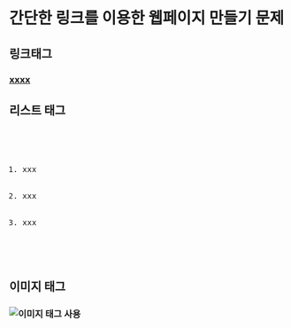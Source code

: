 # 간단한 링크를 이용한 웹페이지 만들기 문제

## 링크태그
### <a href="http://naver.com/" >xxxx</a>
## 리스트 태그
###
<pre>
  <ol>
    <li>xxx</li>
    <li>xxx</li>
    <li>xxx</li>    
  </ol>
</pre>
## 이미지 태그
### <img src="xxxx.xxx" alt="이미지 태그 사용" />
